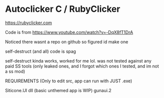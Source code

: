 # Autoclicker C / RubyClicker
https://rubyclicker.com

Code is from https://www.youtube.com/watch?v=-DqX8fT1DrA

Noticed there wasnt a repo on github so figured id make one

self-destruct (and all) code is spag

self-destruct kinda works, worked for me lol. was not tested against any paid SS tools (only leaked ones, and I forgot which ones I tested, and im not a ss mod) 

REQUIREMENTS (Only to edit src, app can run with JUST .exe)

Siticone.UI dll (basic unthemed app is WIP)
gunaui.2
